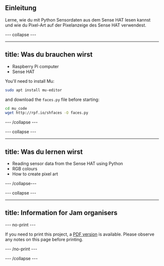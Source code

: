 ## Einleitung

Lerne, wie du mit Python Sensordaten aus dem Sense HAT lesen kannst und wie du Pixel-Art auf der Pixelanzeige des Sense HAT verwendest.

\--- collapse \---

* * *

## title: Was du brauchen wirst

- Raspberry Pi computer
- Sense HAT

You'll need to install Mu:

```bash
sudo apt install mu-editor
```

and download the `faces.py` file before starting:

```bash
cd mu_code
wget http://rpf.io/shfaces -O faces.py
```

\--- /collapse \---

\--- collapse \---

* * *

## title: Was du lernen wirst

- Reading sensor data from the Sense HAT using Python
- RGB colours
- How to create pixel art

\--- /collapse\---

\--- collapse \---

* * *

## title: Information for Jam organisers

\--- no-print \---

If you need to print this project, a [PDF version](https://github.com/raspberrypilearning/jam-worksheets/raw/master/pdf/Sense-HAT-Smile.pdf) is available. Please observe any notes on this page before printing.

\--- /no-print \---

\--- /collapse \---